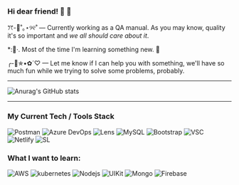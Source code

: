 ### Hi dear friend! :grapes: :green_heart:

<!--
**zaidiaz23/zaidiaz23** is a ✨ _special_ ✨ repository because its `README.md` (this file) appears on your GitHub profile.
-->

ꔫ-:lemon:˚｡⋆୨୧˚  — Currently working as a QA manual. As you may know, quality it's so important and _we all should care about it_.

*::tangerine:·. Most of the time I'm learning something new. :mushroom:

╭-🐇✯•✿´♡  — Let me know if I can help you with something, we'll have so much fun while we trying to solve some problems, probably.

___

![Anurag's GitHub stats](https://github-readme-stats.vercel.app/api?username=zaidiaz23&show_icons=true&theme=gruvbox)
___

### My Current Tech / Tools Stack
<p>
<img alt="Postman" src="https://img.shields.io/badge/-Postman-FF6C37?style=flat-square&logo=postman&logoColor=white" />
<img alt="Azure DevOps" src="https://img.shields.io/badge/-AzureDevOps-0078D7?style=flat-square&logo=azuredevops&logoColor=white" />
<img alt="Lens" src="https://img.shields.io/badge/-Lens-3D90CE?style=flat-square&logo=lens&logoColor=white" />
<img alt="MySQL" src="https://img.shields.io/badge/-MySQL-4479A1?style=flat-square&logo=mysql&logoColor=white" /> 
<img alt="Bootstrap" src="https://img.shields.io/badge/-Bootstrap-563D7C?style=flat-square&logo=bootstrap&logoColor=white" />
<img alt="VSC" src="https://img.shields.io/badge/-VisualStudio-007ACC?style=flat-square&logo=visualstudio&logoColor=white" />
<img alt="Netlify" src="https://img.shields.io/badge/-Netlify-00C7B7?style=flat-square&logo=netlify&logoColor=white" />
<img alt="SL" src="https://img.shields.io/badge/-SauceLabs-E2231A?style=flat-square&logo=saucelabs&logoColor=white" />
</p>




### What I want to learn:
<p>
<img alt="AWS" src="https://img.shields.io/badge/Amazon_AWS-FF9900?style=flat-square&logo=amazonaws&logoColor=white" />
<img alt="kubernetes" src="https://img.shields.io/badge/kubernetes-%23326ce5.svg?style=flat-square&logo=kubernetes&logoColor=white" />
<img alt="Nodejs" src="https://img.shields.io/badge/-Nodejs-43853d?style=flat-square&logo=Node.js&logoColor=white" />
<img alt="UIKit" src="https://img.shields.io/badge/-UIKit-2396F3?style=flat-square&logo=uikit&logoColor=white" />
<img alt="Mongo" src="https://img.shields.io/badge/-MongoDB-47A248?style=flat-square&logo=mongodb&logoColor=white" />
<img alt="Firebase" src="https://img.shields.io/badge/-Firebase-FFCA28?style=flat-square&logo=firebase&logoColor=white" /> 
</p>


